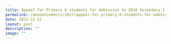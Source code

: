 ```yaml
---
title: Appeal for Primary 6 students for Admission to 2018 Secondary 1
permalink: /announcements/2017/appeal-for-primary-6-students-for-admission-to-2018-secondary-1/
date: 2022-12-21
layout: post
description: ""
image: ""
---
```


